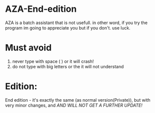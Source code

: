 # AZA-End-edition
AZA is a batch assistant that is not usefull. in other word, if you try the program im going to appreciate you but if you don't. use luck.

# Must avoid
1. never type with space ( ) or it will crash!
2. do not type with big letters or the it will not understand

# Edition:
End edition - it's exactly the same (as normal version(Private)), but with very minor changes, and *AND WILL NOT GET A FURTHER UPDATE!*
